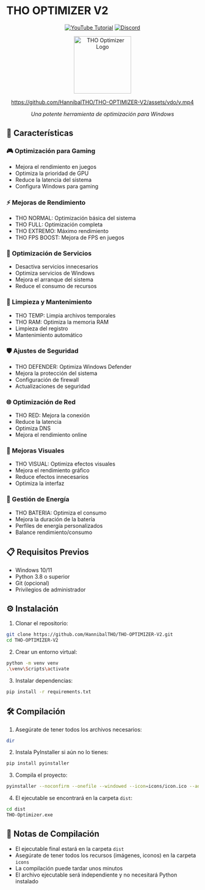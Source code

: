 # THO OPTIMIZER V2

<div align="center">

[![YouTube Tutorial](https://img.shields.io/badge/YouTube-Tutorial-red?style=for-the-badge&logo=youtube)](https://www.youtube.com/@TODO-HACK-OFFICIAL)
[![Discord](https://img.shields.io/badge/Discord-Unete-7289DA?style=for-the-badge&logo=discord)](https://discord.gg/4svwzsy3UP)

<img src="icons/1.ico" width="150" height="150" alt="THO Optimizer Logo">

https://github.com/HannibalTHO/THO-OPTIMIZER-V2/assets/vdo/v.mp4

*Una potente herramienta de optimización para Windows*

</div>

## 🚀 Características

### 🎮 Optimización para Gaming
- Mejora el rendimiento en juegos
- Optimiza la prioridad de GPU
- Reduce la latencia del sistema
- Configura Windows para gaming

### ⚡ Mejoras de Rendimiento
- THO NORMAL: Optimización básica del sistema
- THO FULL: Optimización completa
- THO EXTREMO: Máximo rendimiento
- THO FPS BOOST: Mejora de FPS en juegos

### 🔧 Optimización de Servicios
- Desactiva servicios innecesarios
- Optimiza servicios de Windows
- Mejora el arranque del sistema
- Reduce el consumo de recursos

### 💾 Limpieza y Mantenimiento
- THO TEMP: Limpia archivos temporales
- THO RAM: Optimiza la memoria RAM
- Limpieza del registro
- Mantenimiento automático

### 🛡️ Ajustes de Seguridad
- THO DEFENDER: Optimiza Windows Defender
- Mejora la protección del sistema
- Configuración de firewall
- Actualizaciones de seguridad

### 🌐 Optimización de Red
- THO RED: Mejora la conexión
- Reduce la latencia
- Optimiza DNS
- Mejora el rendimiento online

### 🎨 Mejoras Visuales
- THO VISUAL: Optimiza efectos visuales
- Mejora el rendimiento gráfico
- Reduce efectos innecesarios
- Optimiza la interfaz

### 🔋 Gestión de Energía
- THO BATERIA: Optimiza el consumo
- Mejora la duración de la batería
- Perfiles de energía personalizados
- Balance rendimiento/consumo

## 📋 Requisitos Previos

- Windows 10/11
- Python 3.8 o superior
- Git (opcional)
- Privilegios de administrador

## ⚙️ Instalación

1. Clonar el repositorio:
```bash
git clone https://github.com/HannibalTHO/THO-OPTIMIZER-V2.git
cd THO-OPTIMIZER-V2
```

2. Crear un entorno virtual:
```bash
python -m venv venv
.\venv\Scripts\activate
```

3. Instalar dependencias:
```bash
pip install -r requirements.txt
```

## 🛠️ Compilación

1. Asegúrate de tener todos los archivos necesarios:
```bash
dir
```

2. Instala PyInstaller si aún no lo tienes:
```bash
pip install pyinstaller
```

3. Compila el proyecto:
```bash
pyinstaller --noconfirm --onefile --windowed --icon=icons/icon.ico --add-data "icons;icons/" --name "THO-Optimizer" main.py
```

4. El ejecutable se encontrará en la carpeta `dist`:
```bash
cd dist
THO-Optimizer.exe
```

## 📝 Notas de Compilación

- El ejecutable final estará en la carpeta `dist`
- Asegúrate de tener todos los recursos (imágenes, iconos) en la carpeta `icons`
- La compilación puede tardar unos minutos
- El archivo ejecutable será independiente y no necesitará Python instalado
